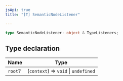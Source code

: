 ```yaml
---
jsApi: true
title: "[T] SemanticNodeListener"

---
```

```ts
type SemanticNodeListener: object & TypeListeners;
```

## Type declaration

| Name | Type |
| ------ | ------ |
| `root`? | (`context`) => `void` \| `undefined` |
